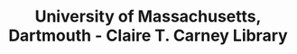 ---
layout: repo
title: "University of Massachusetts, Dartmouth - Claire T. Carney Library"
id: 18031
permalink: repos/18031/
---